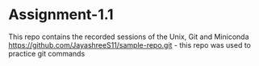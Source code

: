 # Assignment-1.1
This repo contains the recorded sessions of the Unix, Git and Miniconda
https://github.com/JayashreeS11/sample-repo.git - this repo was used to practice git commands
